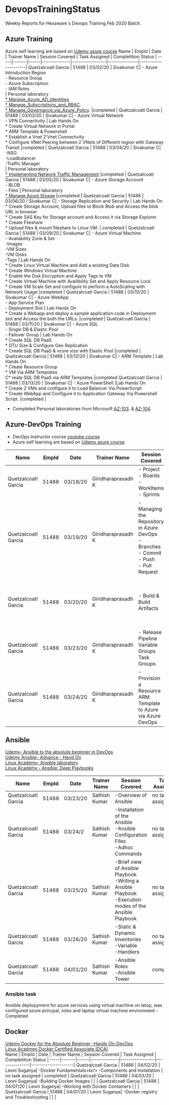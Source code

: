 # DevopsTrainingStatus
Weekly Reports for Hexaware´s Devops Training Feb 2020 Batch.

## Azure Training ##
Azure self learning are based on [Udemy azure course](https://eylearning.udemy.com/course/70533-azure/)
Name | EmpId | Date | Trainer Name | Session Covered | Task Assigned | Completition Status |
-----|-------|------|--------------|-----------------|---------------|---------------------|
Quetzalcoatl Garcia | 51488 | 03/02/20 | Sivakumar C| - Azure Introduction Region<br /> - Resource Group<br /> - Azure Subscription<br />  - IAM Roles <br /> | Personal laboratory <br />   [* Manage_Azure_AD_Identities](https://microsoftlearning.github.io/AZ-104-MicrosoftAzureAdministrator/Instructions/Labs/LAB_01-Manage_Azure_AD_Identities.html).<br /> [* Manage_Subscriptions_and_RBAC](https://microsoftlearning.github.io/AZ-104-MicrosoftAzureAdministrator/Instructions/Labs/LAB_02a_Manage_Subscriptions_and_RBAC.html).<br /> [* Manage_Governance_via_Azure_Policy](https://microsoftlearning.github.io/AZ-104-MicrosoftAzureAdministrator/Instructions/Labs/LAB_02b-Manage_Governance_via_Azure_Policy.html). |completed |
Quetzalcoatl Garcia | 51488 | 03/03/20 | Sivakumar C| - Azure Virtual Network<br /> - VPN Connectivity  | Lab Hands On<br /> * Create Virtual Network in Portal<br /> * ARM Template & Powershell<br />  * Establish a Vnet 2 Vnet Connectivity<br />  * Configure VNet Peering between 2 VNets of Different region with Gateway Transit |completed |
Quetzalcoatl Garcia | 51488 | 03/04/20 | Sivakumar C| -NSG<br /> -Loadbalancer<br /> -Traffic Manager<br />| Personal laboratory<br /> [* Implementing Network Traffic Management](https://microsoftlearning.github.io/AZ-104-MicrosoftAzuredministrator/Instructions/Labs/LAB_06-Implement_Network_Traffic_Management.html) |completed |
Quetzalcoatl Garcia | 51488 | 03/05/20 | Sivakumar C| - Azure Storage Account<br /> - BLOB<br /> - Files   | Personal laboratory<br />  [* Manage Azure Stoage](https://microsoftlearning.github.io/AZ-104-MicrosoftAzureAdministrator/Instructions/Labs/LAB_07-Manage_Azure_Storage.html)  |completed |
Quetzalcoatl Garcia | 51488 | 03/06/20 | Sivakumar C| - Storage Replication and Security  | Lab Hands On<br /> * Create Storage Account, Upload files to Block Blob and Access the blob URL in browser<br />  * Create SAS Key for Storage account and Access it via Storage Explorer<br /> * Create Fileshare<br /> * Upload files & mount fileshare to Linux VM. | completed |
Quetzalcoatl Garcia | 51488 | 03/09/20 | Sivakumar C| - Azure Virtual Machine<br /> - Availability Zone & Set<br /> -Images<br /> -VM Sizes<br /> -VM Disks<br /> -Tags | Lab Hands On<br /> * Create Linux Virtual Machine and Add a existing Data Disk<br /> * Create Windows Virtual Machine<br /> * Enable the Disk Encryption and Apply Tags to VM<br />  * Create Virtual Machine with Availibility Set and Apply Resource Lock<br /> * Create VM Scale Set and configure to perform a AutoScaling with Network Usage   |completed |
Quetzalcoatl Garcia | 51488 | 03/10/20 | Sivakumar C| - Azure WebApp<br /> - App Service Plan<br /> - Deployment Slot | Lab Hands On<br /> * Create a Webapp and deploy a sample application code in Deployment slot and Access the both the URLs. |completed |
Quetzalcoatl Garcia | 51488 | 03/11/20 | Sivakumar C| - Azure SQL<br /> - Single DB & Elastic Pool<br /> - Failover Group | Lab Hands On<br /> * Create SQL DB PaaS<br /> * DTU Size & Configure Geo Replication<br /> * Create SQL DB PaaS & vcore size with Elastic Pool  |completed |
Quetzalcoatl Garcia | 51488 | 03/12/20 | Sivakumar C| - ARM Template | Lab Hands On<br /> * Create Resource Group<br /> * VM Via ARM Templates<br /> C* reate SQL DB PaaS via ARM Templates |completed 
Quetzalcoatl Garcia | 51488 | 03/13/20 | Sivakumar C| - Azure PowerShell |Lab Hands On<br /> * Create 2 VMs and configure it to Load Balancer Via PowerScript<br /> * Create WebApp and Configure it to Application Gateway Via Powershell Script.  |completed |


*  Completed Personal laboratories from Microsoft [AZ-103](https://microsoftlearning.github.io/AZ-103-MicrosoftAzureAdministrator/). & [AZ-104](https://microsoftlearning.github.io/AZ-104-MicrosoftAzureAdministrator/). <br />

 
## Azure-DevOps Training ##
- DevOps Instructor course [youtube course](https://www.youtube.com/watch?v=MOZMw5_fBFA) <br />
- Azure self learning are based on [Udemy azure course](https://hexaware.udemy.com/course/azure-devops-for-beginners/learn/lecture/16451864#questions) <br />

Name | EmpId | Date | Trainer Name | Session Covered | Task Assigned | Completition Status |
-----|-------|------|--------------|-----------------|---------------|---------------------|
Quetzalcoatl Garcia | 51488 | 03/18/20 | Giridharaprasadh K | - Project<br /> - Boards<br /> - WorkItems<br /> - Sprints |  |completed |
Quetzalcoatl Garcia | 51488 | 03/19/20 | Giridharaprasadh K | - Managing the Repository in Azure DevOps<br /> - Branches<br/> - Commit<br /> - Push<br /> - Pull Request | [* Git branch straegies applyed to my own git repository](https://github.com/Likarus/DevopsTrainingStatus/tree/Quetza_Garcia_51488)<br /> [* DevOps branc Strategies](https://dev.azure.com/51488/DevOps%20Academy%20Hexaware%20-%20Branch%20strategies)| completed |
Quetzalcoatl Garcia | 51488 | 03/20/20 | Giridharaprasadh K | - Build & Build Artifacts |[* Pipeline -Build and deploy to Azure Kubernetes Service](https://dev.azure.com/51488/Build%20and%20deploy%20to%20Azure%20Kubernetes%20Service)<br /> [* service running](http://52.152.203.121:8080/) | completed |
Quetzalcoatl Garcia | 51488 | 03/23/20 | Giridharaprasadh K | - Release Pipeline Variable Groups Task Groups | | comleted |
Quetzalcoatl Garcia | 51488 | 03/24/20 | Giridharaprasadh K | - Provision a Resource ARM Template to Azure via Azure DevOps | | completed


## Ansible ##
[Udemy- Ansible to the absolute beginner in DevOps](https://hexaware.udemy.com/course/learn-ansible/learn/lecture/16690970#overview/) <br />
[Udemy Ansible- Advance - Hand On  ](https://hexaware.udemy.com/course/learn-ansible-advanced/learn/)<br />
[Linux Academy- Ansible laboratory](https://app.linuxacademy.com/hands-on-labs/a0936654-61c3-4d94-a58a-84b8c2c5163b?redirect_uri=https:%2F%2Flinuxacademy.com%2Fcp%2Fmodules%2Fview%2Fid%2F372)<br />
[Linux Academy - Ansible: Deep Playbooks](https://linuxacademy.com/cp/modules/view/id/318)<br />

Name | EmpId | Date | Trainer Name | Session Covered | Task Assigned | Completition Status |
-----|-------|------|--------------|-----------------|---------------|---------------------|
Quetzalcoatl Garcia | 51488 | 03/23/20 | Sathish Kumar | -Overview of Ansible | no task assigned  | completed |
Quetzalcoatl Garcia | 51488 | 03/24/2 | Sathish Kumar | -Installation of the Ansible<br /> -Ansible Configuration Files<br /> -Adhoc Commands | no task assigned | completed |
Quetzalcoatl Garcia | 51488 | 03/25/20 | Sathish Kumar | -Brief view of Ansible Playbook<br /> -Writing a Ansible Playbook<br /> -Execution modes of the Ansible Playbook | no task assigned  | completed |
Quetzalcoatl Garcia | 51488 | 03/26/20 | Sathish Kumar | -Static & Dynamic Inventories<br /> -Variable<br /> -Handlers<br /> | no task assigned   | completed |
Quetzalcoatl Garcia | 51488 | 04/01/20 | Sathish Kumar | -Ansible Roles<br /> -Ansible Tower   | completed

### Ansible task ###
Ansible deplopyment for azure services using virtual machine on latop, 
 was configured azure princpal, roles  and laptop virtual machine environment  - Completed 
 
 
## Docker ##
[Udemy Docker for the Absolute Beginner -Hands On-DevOps](https://hexaware.udemy.com/course/learn-docker/learn/lecture/7838182?learning_path_id=166928#overview)<br />
[Linux Acadmey Docker Certified Associate (DCA)](https://linuxacademy.com/cp/modules/view/id/347?redirect_uri=https://app.linuxacademy.com/search?query=Docker)<br />
Name | EmpId | Date | Trainer Name | Session Covered | Task Assigned | Completition Status |
-----|-------|------|--------------|-----------------|---------------|---------------------|
Quetzalcoatl Garcia | 51488 | 04/02/20 | Leoni Suganya| -Docker Fundamentals>br/> -Components and Installation | no task assigned  | completed |
Quetzalcoatl Garcia | 51488 | 04/03/20  | Leoni Suganya| -Building Docker Images |   |  |
Quetzalcoatl Garcia | 51488 | 04/07/20  | Leoni Suganya| -Working with Docker Containers |   |  |
Quetzalcoatl Garcia | 51488 | 04/07/20  | Leoni Suganya| -Docker registry and Troubleshooting |   |  |

